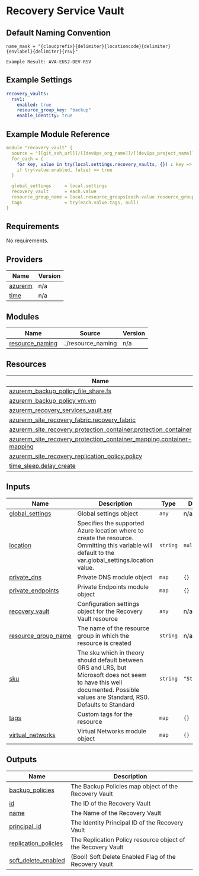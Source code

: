 # Recovery Service Vault

## Default Naming Convention
```
name_mask = "{cloudprefix}{delimiter}{locationcode}{delimiter}{envlabel}{delimiter}{rsv}"

Example Result: AVA-EUS2-DEV-RSV
```

## Example Settings
```yaml
recovery_vaults:
  rsv1:
    enabled: true
    resource_group_key: "backup"
    enable_identity: true
```

## Example Module Reference

```yaml
module "recovery_vault" {
  source = "[[git_ssh_url]]/[[devOps_org_name]]/[[devOps_project_name]]/[[devOps_repo_name]]//modules/recovery_vault"
  for_each = {
    for key, value in try(local.settings.recovery_vaults, {}) : key => value
    if try(value.enabled, false) == true
  }

  global_settings     = local.settings
  recovery_vault      = each.value
  resource_group_name = local.resource_groups[each.value.resource_group_key].name
  tags                = try(each.value.tags, null)
}
```

<!-- BEGIN_TF_DOCS -->
## Requirements

No requirements.

## Providers

| Name | Version |
|------|---------|
| <a name="provider_azurerm"></a> [azurerm](#provider\_azurerm) | n/a |
| <a name="provider_time"></a> [time](#provider\_time) | n/a |

## Modules

| Name | Source | Version |
|------|--------|---------|
| <a name="module_resource_naming"></a> [resource\_naming](#module\_resource\_naming) | ../resource_naming | n/a |

## Resources

| Name | Type |
|------|------|
| [azurerm_backup_policy_file_share.fs](https://registry.terraform.io/providers/hashicorp/azurerm/latest/docs/resources/backup_policy_file_share) | resource |
| [azurerm_backup_policy_vm.vm](https://registry.terraform.io/providers/hashicorp/azurerm/latest/docs/resources/backup_policy_vm) | resource |
| [azurerm_recovery_services_vault.asr](https://registry.terraform.io/providers/hashicorp/azurerm/latest/docs/resources/recovery_services_vault) | resource |
| [azurerm_site_recovery_fabric.recovery_fabric](https://registry.terraform.io/providers/hashicorp/azurerm/latest/docs/resources/site_recovery_fabric) | resource |
| [azurerm_site_recovery_protection_container.protection_container](https://registry.terraform.io/providers/hashicorp/azurerm/latest/docs/resources/site_recovery_protection_container) | resource |
| [azurerm_site_recovery_protection_container_mapping.container-mapping](https://registry.terraform.io/providers/hashicorp/azurerm/latest/docs/resources/site_recovery_protection_container_mapping) | resource |
| [azurerm_site_recovery_replication_policy.policy](https://registry.terraform.io/providers/hashicorp/azurerm/latest/docs/resources/site_recovery_replication_policy) | resource |
| [time_sleep.delay_create](https://registry.terraform.io/providers/hashicorp/time/latest/docs/resources/sleep) | resource |

## Inputs

| Name | Description | Type | Default | Required |
|------|-------------|------|---------|:--------:|
| <a name="input_global_settings"></a> [global\_settings](#input\_global\_settings) | Global settings object | `any` | n/a | yes |
| <a name="input_location"></a> [location](#input\_location) | Specifies the supported Azure location where to create the resource. Ommitting this variable will default to the var.global\_settings.location value. | `string` | `null` | no |
| <a name="input_private_dns"></a> [private\_dns](#input\_private\_dns) | Private DNS module object | `map` | `{}` | no |
| <a name="input_private_endpoints"></a> [private\_endpoints](#input\_private\_endpoints) | Private Endpoints module object | `map` | `{}` | no |
| <a name="input_recovery_vault"></a> [recovery\_vault](#input\_recovery\_vault) | Configuration settings object for the Recovery Vault resource | `any` | n/a | yes |
| <a name="input_resource_group_name"></a> [resource\_group\_name](#input\_resource\_group\_name) | The name of the resource group in which the resource is created | `string` | n/a | yes |
| <a name="input_sku"></a> [sku](#input\_sku) | The sku which in theory should default between GRS and LRS, but Microsoft does not seem to have this well documented. Possible values are Standard, RS0. Defaults to Standard | `string` | `"Standard"` | no |
| <a name="input_tags"></a> [tags](#input\_tags) | Custom tags for the resource | `map` | `{}` | no |
| <a name="input_virtual_networks"></a> [virtual\_networks](#input\_virtual\_networks) | Virtual Networks module object | `map` | `{}` | no |

## Outputs

| Name | Description |
|------|-------------|
| <a name="output_backup_policies"></a> [backup\_policies](#output\_backup\_policies) | The Backup Policies map object of the Recovery Vault |
| <a name="output_id"></a> [id](#output\_id) | The ID of the Recovery Vault |
| <a name="output_name"></a> [name](#output\_name) | The Name of the Recovery Vault |
| <a name="output_principal_id"></a> [principal\_id](#output\_principal\_id) | The Identity Principal ID of the Recovery Vault |
| <a name="output_replication_policies"></a> [replication\_policies](#output\_replication\_policies) | The Replication Policy resource object of the Recovery Vault |
| <a name="output_soft_delete_enabled"></a> [soft\_delete\_enabled](#output\_soft\_delete\_enabled) | (Bool) Soft Delete Enabled Flag of the Recovery Vault |
<!-- END_TF_DOCS -->